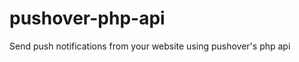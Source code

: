 pushover-php-api
================

Send push notifications from your website using pushover's php api
